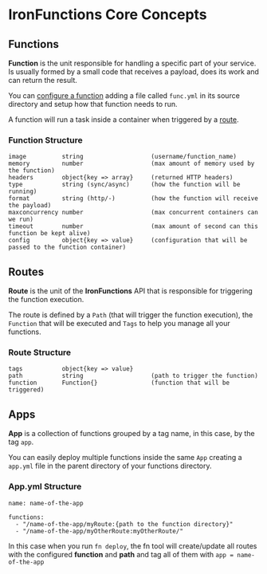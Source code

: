 # IronFunctions Core Concepts

## Functions

**Function** is the unit responsible for handling a specific part of your service. Is usually formed by a small code that receives a payload, does its work and can return the result.

You can [configure a function](#Link-to-the-function-file-doc) adding a file called `func.yml` in its source directory and setup how that function needs to run.

A function will run a task inside a container when triggered by a [route](#Route).

### Function Structure

```
image          string                   (username/function_name)
memory         number                   (max amount of memory used by the function)
headers        object{key => array}     (returned HTTP headers)
type           string (sync/async)      (how the function will be running)
format         string (http/-)          (how the function will receive the payload)
maxconcurrency number                   (max concurrent containers can we run)   
timeout        number                   (max amount of second can this function be kept alive)
config         object{key => value}     (configuration that will be passed to the function container)
```

## Routes

**Route** is the unit of the **IronFunctions** API that is responsible for triggering the function execution.

The route is defined by a `Path` (that will trigger the function execution), the `Function` that will be executed and `Tags` to help you manage all your functions.

### Route Structure

```
tags           object{key => value}     
path           string                   (path to trigger the function)
function       Function{}               (function that will be triggered)
```

## Apps

**App** is a collection of functions grouped by a tag name, in this case, by the tag `app`.

You can easily deploy multiple functions inside the same `App` creating a `app.yml` file in the parent directory of your functions directory.

### App.yml Structure

```
name: name-of-the-app 

functions:
  - "/name-of-the-app/myRoute:{path to the function directory}"
  - "/name-of-the-app/myOtherRoute:myOtherRoute/"
```

In this case when you run `fn deploy`, the fn tool will create/update all routes with the configured **function** and **path** and tag all of them with `app = name-of-the-app`